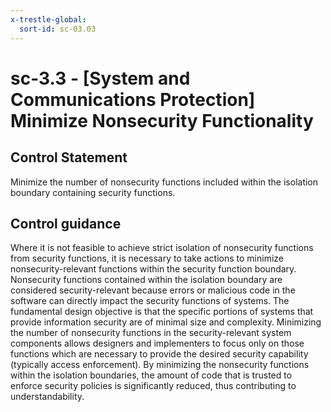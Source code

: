 ```yaml
---
x-trestle-global:
  sort-id: sc-03.03
---
```


# sc-3.3 - \[System and Communications Protection\] Minimize Nonsecurity Functionality

## Control Statement

Minimize the number of nonsecurity functions included within the isolation boundary containing security functions.

## Control guidance

Where it is not feasible to achieve strict isolation of nonsecurity functions from security functions, it is necessary to take actions to minimize nonsecurity-relevant functions within the security function boundary. Nonsecurity functions contained within the isolation boundary are considered security-relevant because errors or malicious code in the software can directly impact the security functions of systems. The fundamental design objective is that the specific portions of systems that provide information security are of minimal size and complexity. Minimizing the number of nonsecurity functions in the security-relevant system components allows designers and implementers to focus only on those functions which are necessary to provide the desired security capability (typically access enforcement). By minimizing the nonsecurity functions within the isolation boundaries, the amount of code that is trusted to enforce security policies is significantly reduced, thus contributing to understandability.
